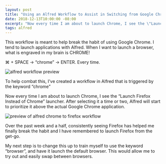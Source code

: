 ```yaml
---
layout: post
title: "Using an Alfred Workflow to Assist in Switching from Google Chrome to Firefox."
date: 2018-12-13T10:00:00 -08:00
excerpt: "Now every time I am about to launch Chrome, I see the \"Launch Firefox Instead of Chrome\" launcher."
tags: alfred
---
```


This workflow is meant to help break the habit of using Google Chrome. I tend to launch applications with Alfred. When I want to launch a browser, what is engraved in my brain is CHROME! 

&#8984; + SPACE &rarr; “chrome” &rarr; ENTER. Every time.

![alfred workflow preview](/assets/posts/2018/12/alfred-workflow-opened.png)

To help combat this, I’ve created a workflow in Alfred that is triggered by the keyword “chrome”

Now every time I am about to launch Chrome, I see the “Launch Firefox Instead of Chrome” launcher. After selecting it a time or two, Alfred will start to prioritize it above the actual Google Chrome application.

![preview of alfred chrome to firefox workflow](/assets/posts/2018/12/alfred-chrome-to-firefox-workflow.png)

Over the past week and a half, consistently seeing Firefox has helped me finally break the habit and I have remembered to launch Firefox from the get-go. 

My next step is to change this up to train myself to use the keyword “browser”, and have it launch the default browser. This would allow me to try out and easily swap between browsers.
